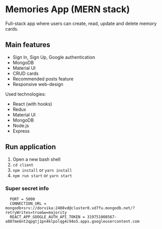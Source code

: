 # Memories App (MERN stack)

Full-stack app where users can create, read, update and delete memory cards.

## Main features

- Sign In, Sign Up, Google authentication
- MongoDB
- Material UI
- CRUD cards
- Recommended posts feature
- Responsive web-design

Used technologies:

- React (with hooks)
- Redux
- Material UI
- MongoDB
- Node.js
- Express

## Run application

1. Open a new bash shell
2. `cd client`
3. `npm install` or `yarn install`
4. `npm run start` or `yarn start`

### Super secret info

```
  PORT = 5000
  CONNECTION_URL = mongodb+srv://dorvika:2408vd@cluster0.xd7fu.mongodb.net/?retryWrites=true&w=majority
  REACT_APP_GOOGLE_AUTH_API_TOKEN = 319751008567-a887me6nt2qpgtj1pn4klpolqg4c94o5.apps.googleusercontent.com
```
